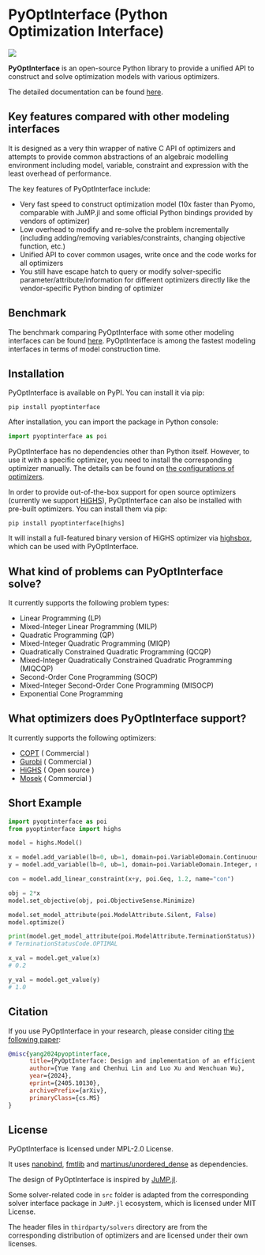 PyOptInterface (Python Optimization Interface)
=======

[![](https://img.shields.io/pypi/v/pyoptinterface.svg?color=brightgreen)](https://pypi.org/pypi/pyoptinterface/)

**PyOptInterface** is an open-source Python library to provide a unified API to construct and solve optimization models with various optimizers.

The detailed documentation can be found [here](https://metab0t.github.io/PyOptInterface/).

## Key features compared with other modeling interfaces
It is designed as a very thin wrapper of native C API of optimizers and attempts to provide common abstractions of an algebraic modelling environment including model, variable, constraint and expression with the least overhead of performance.

The key features of PyOptInterface include:
- Very fast speed to construct optimization model (10x faster than Pyomo, comparable with JuMP.jl and some official Python bindings provided by vendors of optimizer)
- Low overhead to modify and re-solve the problem incrementally (including adding/removing variables/constraints, changing objective function, etc.)
- Unified API to cover common usages, write once and the code works for all optimizers
- You still have escape hatch to query or modify solver-specific parameter/attribute/information for different optimizers directly like the vendor-specific Python binding of optimizer

## Benchmark
The benchmark comparing PyOptInterface with some other modeling interfaces can be found [here](https://metab0t.github.io/PyOptInterface/benchmark.html). PyOptInterface is among the fastest modeling interfaces in terms of model construction time.

## Installation
PyOptInterface is available on PyPI. You can install it via pip:

```
pip install pyoptinterface
```

After installation, you can import the package in Python console:
```python
import pyoptinterface as poi
```

PyOptInterface has no dependencies other than Python itself. However, to use it with a specific optimizer, you need to install the corresponding optimizer manually. The details can be found on [the configurations of optimizers](https://metab0t.github.io/PyOptInterface/getting_started.html).

In order to provide out-of-the-box support for open source optimizers (currently we support [HiGHS](https://github.com/ERGO-Code/HiGHS)), PyOptInterface can also be installed with pre-built optimizers. You can install them via pip:

```
pip install pyoptinterface[highs]
```

It will install a full-featured binary version of HiGHS optimizer via [highsbox](http://github.com/metab0t/highsbox), which can be used with PyOptInterface.

## What kind of problems can PyOptInterface solve?
It currently supports the following problem types:
- Linear Programming (LP)
- Mixed-Integer Linear Programming (MILP)
- Quadratic Programming (QP)
- Mixed-Integer Quadratic Programming (MIQP)
- Quadratically Constrained Quadratic Programming (QCQP)
- Mixed-Integer Quadratically Constrained Quadratic Programming (MIQCQP)
- Second-Order Cone Programming (SOCP)
- Mixed-Integer Second-Order Cone Programming (MISOCP)
- Exponential Cone Programming

## What optimizers does PyOptInterface support?
It currently supports the following optimizers:
- [COPT](https://shanshu.ai/copt) ( Commercial )
- [Gurobi](https://www.gurobi.com/) ( Commercial )
- [HiGHS](https://github.com/ERGO-Code) ( Open source )
- [Mosek](https://www.mosek.com/) ( Commercial )

## Short Example
```python
import pyoptinterface as poi
from pyoptinterface import highs

model = highs.Model()

x = model.add_variable(lb=0, ub=1, domain=poi.VariableDomain.Continuous, name="x")
y = model.add_variable(lb=0, ub=1, domain=poi.VariableDomain.Integer, name="y")

con = model.add_linear_constraint(x+y, poi.Geq, 1.2, name="con")

obj = 2*x
model.set_objective(obj, poi.ObjectiveSense.Minimize)

model.set_model_attribute(poi.ModelAttribute.Silent, False)
model.optimize()

print(model.get_model_attribute(poi.ModelAttribute.TerminationStatus))
# TerminationStatusCode.OPTIMAL

x_val = model.get_value(x)
# 0.2

y_val = model.get_value(y)
# 1.0
```

## Citation
If you use PyOptInterface in your research, please consider citing [the following paper](https://arxiv.org/abs/2405.10130):

```bibtex
@misc{yang2024pyoptinterface,
      title={PyOptInterface: Design and implementation of an efficient modeling language for mathematical optimization}, 
      author={Yue Yang and Chenhui Lin and Luo Xu and Wenchuan Wu},
      year={2024},
      eprint={2405.10130},
      archivePrefix={arXiv},
      primaryClass={cs.MS}
}
```

## License
PyOptInterface is licensed under MPL-2.0 License.

It uses [nanobind](https://github.com/wjakob/nanobind), [fmtlib](https://github.com/fmtlib/fmt) and [martinus/unordered_dense](https://github.com/martinus/unordered_dense) as dependencies.

The design of PyOptInterface is inspired by [JuMP.jl](https://jump.dev).

Some solver-related code in `src` folder is adapted from the corresponding solver interface package in `JuMP.jl` 
ecosystem, which is licensed under MIT License.

The header files in `thirdparty/solvers` directory are from the corresponding distribution of optimizers and are licensed under their own licenses.
